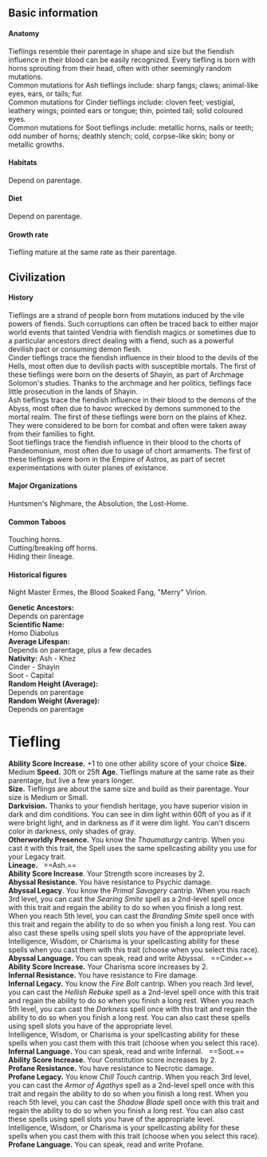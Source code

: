 ## Basic information

#### Anatomy
Tieflings resemble their parentage in shape and size but the fiendish influence in their blood can be easily recognized. Every tiefling is born with horns sprouting from their head, often with other seemingly random mutations.  
Common mutations for Ash tieflings include: sharp fangs; claws; animal-like eyes, ears, or tails; fur.  
Common mutations for Cinder tieflings include: cloven feet; vestigial, leathery wings; pointed ears or tongue; thin, pointed tail; solid coloured eyes.  
Common mutations for Soot tieflings include: metallic horns, nails or teeth; odd number of horns; deathly stench; cold, corpse-like skin; bony or metallic growths.  
#### Habitats
Depend on parentage.
#### Diet
Depend on parentage.
#### Growth rate
Tiefling mature at the same rate as their parentage.
## Civilization
#### History
Tieflings are a strand of people born from mutations induced by the vile powers of fiends. Such corruptions can often be traced back to either major world events that tainted Vendria with fiendish magics or sometimes due to a particular ancestors direct dealing with a fiend, such as a powerful devilish pact or consuming demon flesh.  
Cinder tieflings trace the fiendish influence in their blood to the devils of the Hells, most often due to devilish pacts with susceptible mortals. The first of these tieflings were born on the deserts of Shayin, as part of Archmage Solomon's studies. Thanks to the archmage and her politics, tieflings face little prosecution in the lands of Shayin.  
Ash tieflings trace the fiendish influence in their blood to the demons of the Abyss, most often due to havoc wrecked by demons summoned to the mortal realm. The first of these tieflings were born on the plains of Khez. They were considered to be born for combat and often were taken away from their families to fight.  
Soot tieflings trace the fiendish influence in their blood to the chorts of Pandeomonium, most often due to usage of chort armaments. The first of these tieflings were born in the Empire of Astros, as part of secret experimentations with outer planes of existance.
#### Major Organizations
Huntsmen's Nighmare, the Absolution, the Lost-Home.
#### Common Taboos
Touching horns.  
Cutting/breaking off horns.  
Hiding their lineage.
#### Historical figures
Night Master Ermes, the Blood Soaked Fang, "Merry" Virion.

**Genetic Ancestors:**  
Depends on parentage  
**Scientific Name:**  
Homo Diabolus  
**Average Lifespan:**  
Depends on parentage, plus a few decades  
**Nativity:**
Ash - Khez  
Cinder - Shayin  
Soot - Capital  
**Random Height (Average):**  
Depends on parentage  
**Random Weight (Average):**  
Depends on parentage

# Tiefling
**Ability Score Increase.** +1 to one other ability score of your choice
**Size.** Medium
**Speed.** 30ft or 25ft
**Age.** Tieflings mature at the same rate as their parentage, but live a few years longer.  
**Size.** Tieflings are about the same size and build as their parentage. Your size is Medium or Small.  
**Darkvision.** Thanks to your fiendish heritage, you have superior vision in dark and dim conditions. You can see in dim light within 60ft of you as if it were bright light, and in darkness as if it were dim light. You can't discern color in darkness, only shades of gray.  
**Otherworldly Presence.** You know the _Thaumaturgy_ cantrip. When you cast it with this trait, the Spell uses the same spellcasting ability you use for your Legacy trait.  
**Lineage.**   
==Ash.==  
**Ability Score Increase**. Your Strength score increases by 2.  
**Abyssal Resistance.** You have resistance to Psychic damage.  
**Abyssal Legacy**. You know the _Primal Savagery_ cantrip. When you reach 3rd level, you can cast the _Searing Smite_ spell as a 2nd-level spell once with this trait and regain the ability to do so when you finish a long rest. When you reach 5th level, you can cast the _Branding Smite_ spell once with this trait and regain the ability to do so when you finish a long rest. You can also cast these spells using spell slots you have of the appropriate level.  
Intelligence, Wisdom, or Charisma is your spellcasting ability for these spells when you cast them with this trait (choose when you select this race).  
**Abyssal Language.** You can speak, read and write Abyssal.   
==Cinder.==  
**Ability Score Increase.** Your Charisma score increases by 2.  
**Infernal Resistance.** You have resistance to Fire damage.  
**Infernal Legacy.** You know the _Fire Bolt_ cantrip. When you reach 3rd level, you can cast the _Hellish Rebuke_ spell as a 2nd-level spell once with this trait and regain the ability to do so when you finish a long rest. When you reach 5th level, you can cast the _Darkness_ spell once with this trait and regain the ability to do so when you finish a long rest. You can also cast these spells using spell slots you have of the appropriate level.  
Intelligence, Wisdom, or Charisma is your spellcasting ability for these spells when you cast them with this trait (choose when you select this race).  
**Infernal Language.** You can speak, read and write Infernal.   
==Soot.==  
**Ability Score Increase.** Your Constitution score increases by 2.  
**Profane Resistance.** You have resistance to Necrotic damage.  
**Profane Legacy.** You know _Chill Touch_ cantrip. When you reach 3rd level, you can cast the _Armor of Agathys_ spell as a 2nd-level spell once with this trait and regain the ability to do so when you finish a long rest. When you reach 5th level, you can cast the _Shadow Blade_ spell once with this trait and regain the ability to do so when you finish a long rest. You can also cast these spells using spell slots you have of the appropriate level.  
Intelligence, Wisdom, or Charisma is your spellcasting ability for these spells when you cast them with this trait (choose when you select this race).  
**Profane Language.** You can speak, read and write Profane.
